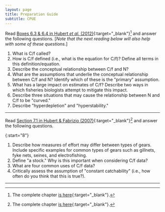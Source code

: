 ```yaml
---
layout: page
title: Preparation Guide
subtitle: CPUE
---
```


Read [Boxes 6.3 & 6.4 in Hubert *et al.* (2012)](RESOURCES/Hubertetal-2012-BOXES.pdf){:target="_blank"}[^1] and answer the following questions. [*Note that the next reading below will also help with some of these questions.*]

1. What is C/f called?
1. How is C/f defined (i.e., what is the equation for C/f)? Define all terms in this definition/equation.
1. Describe the conceptual relationship between C/f and N?
1. What are the assumptions that underlie the conceptual relationship between C/f and N? Identify which of these is the "primary" assumption.
1. What has a large impact on estimates of C/f? Describe two ways in which fisheries biologists attempt to mitigate this impact.
1. Describe three situations that may cause the relationship between N and C/f to be "curved."
1. Describe "hyperdepletion" and "hyperstability."

----

Read [Section 7.1 in Hubert & Fabrizio (2007)](HubertFabrizio-2007-Sect7-1.pdf){:target="_blank"}[^2] and answer the following questions.

{:start="8"}
1. Describe how measures of effort may differ between types of gears. Include specific examples for common types of gears such as gillnets, fyke nets, seines, and electrofishing.
1. Define "a stock." Why is this important when considering C/f data?
1. What are four common uses of C/f data?
1. Critically assess the assumption of "constant catchability" (i.e., how often do you think that this is true?).

----

[^1]: The complete chapter [is here](http://digitalcommons.unl.edu/cgi/viewcontent.cgi?article=1110&context=ncfwrustaff){:target="_blank"}.
[^2]: The complete chapter [is here](HubertFabrizio-2007.pdf){:target="_blank"}.

